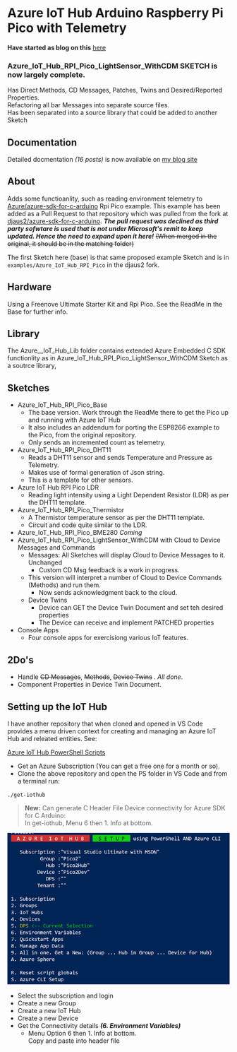 # Azure IoT Hub Arduino Raspberry Pi Pico with Telemetry

**Have started as blog on this** [here](https://davidjones.sportronics.com.au/ardpico/RPI-Pico-Arduino-AzSDK-Context-pic-ard.html)

### Azure_IoT_Hub_RPI_Pico_LightSensor_WithCDM SKETCH is now largely complete.
Has Direct Methods, CD Messages, Patches, Twins and Desired/Reported Properties.  
Refactoring all bar Messages into separate source files.  
Has been separated into a source library that could be added to another Sketch

## Documentation
Detailed docmentation _(16 posts)_ is now available on [my blog site](https://davidjones.sportronics.com.au/cats/ardpico/)

## About
Adds some functioanlity, such as reading environment telemetry to [Azure/azure-sdk-for-c-arduino](https://github.com/Azure/azure-sdk-for-c-arduino) Rpi Pico example. This example has been added as a Pull Request to that repository which was pulled from the fork at [djaus2/azure-sdk-for-c-arduino](https://github.com/djaus2/azure-sdk-for-c-arduino). 
**_The pull request was declined as third party sofwtare is used that is not under Microsoft's remit to keep updated. Hence the need to expand upon it here!_**
 ~~(When merged in the original, it should be in the matching folder)~~ 

The first Sketch here (base) is that same proposed example Sketch and is in  ```examples/Azure_IoT_Hub_RPI_Pico``` in the djaus2 fork.  


## Hardware
Using a Freenove Ultimate Starter Kit and Rpi Pico. See the ReadMe in the Base for further info.

## Library
The Azure__IoT_Hub_Lib folder contains extended Azure Embedded C SDK functionlity 
as in Azure_IoT_Hub_RPI_Pico_LightSensor_WithCDM Sketch as a soutrce library,

## Sketches
- Azure_IoT_Hub_RPI_Pico_Base
  - The base version. Work through the ReadMe there to get the Pico up and running with Azure IoT Hub
  - It also includes an addendum for porting the ESP8266 example to the Pico, from the original repository.
  - Only sends an incremented count as telemetry.
- Azure_IoT_Hub_RPI_Pico_DHT11
  - Reads a DHT11 sensor and sends Temperature and Pressure as Telemetry.
  - Makes use of formal generation of Json string.
  - This is a template for other sensors.
- Azure IoT Hub RPI Pico LDR
  - Reading light intensity using a Light Dependent Resistor (LDR)  as per the DHT11 template.
- Azure_IoT_Hub_RPI_Pico_Thermistor
  - A Thermistor temperature sensor as per the DHT11 template.
  - Circuit and code quite similar to the LDR.
 - Azure_IoT_Hub_RPI_Pico_BME280 *Coming*
 - Azure_IoT_Hub_RPI_Pico_LightSensor_WithCDM with Cloud to Device Messages and Commands
   - Messages: All Sketches will display Cloud to Device Messages to it. Unchanged
     - Custom CD Msg feedback is a work in progress.
   - This version will interpret a number of Cloud to Device Commands (Methods) and run them.
     - Now sends acknowledgment back to the cloud.
   - Device Twins
     - Device can GET the Device Twin Document and set teh desired properties
     - The Device can receive and implement PATCHED properties 
 - Console Apps
   - Four console apps for exercisiong various IoT features.
 
## 2Do's
 - Handle ~~CD Messages~~, ~~Methods~~, ~~Device Twins~~ . _All done_.
 - Component Properties in Device Twin Document.

## Setting up the IoT Hub

I have another repository that when cloned and opened in VS Code provides a menu driven context for creating 
and managing an Azure IoT Hub and releated entities. See:

[Azure IoT Hub PowerShell Scripts](https://github.com/djaus2/az-iothub-ps)

- Get an Azure Subscription (You can get a free one for a month or so).
- Clone the above repository and open the PS folder in VS Code and from a terminal run:

```
./get-iothub
```

> **New:** Can generate C Header File Device connectivity for Azure SDK for C Arduino:  
In get-iothub, Menu 6 then 1. Info at bottom.

![get-iothub.ps1](./get-iothub.png)

- Select the subscription and login
- Create a new Group
- Create a new IoT Hub
- Create a new Device
- Get the Connectivity details ***(6. Environment Variables)***
  - Menu Option 6 then 1. Info at bottom.  
Copy and paste into header file

